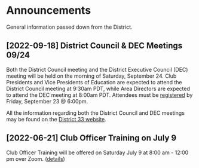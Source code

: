 # Announcements

General information passed down from the District.

## [2022-09-18] District Council & DEC Meetings 09/24

Both the District Council meeting and the District Executive Council (DEC)
meeting will be held on the morning of Saturday, September 24. Club Presidents
and Vice Presidents of Education are expected to attend the District Council
meeting at 9:30am PDT, while Area Directors are expected to attend the DEC
meeting at 8:00am PDT. Attendees must be
[registered](https://r20.rs6.net/tn.jsp?f=001dqm7zAHqKXzdueBExdEK7ozZ_CqM0pz_AAdEEJTltI9b\S3iibf5c_-kd7C8mRKtKF-A7x5-FsMjHOrYrQPRTegIKkwHjyyoF1smU2vUdRPQnIccYAKyUXiaWpl102nNVZ7Ray\88ABSeW9IYks-pMRjA4rV16nTeNRIXg-uovNPzqEjUinyhEBrywwSDPp68yo8BoGAlQp4_DN9pgpiejaktYi9Ux8N\To&c=UUHnwfOj9K57WzLGdUi-aCsfE3_NlNh-NaOkYeb6hcZhm4lBsv5EvQ==&ch=cDE_A5JFXKpas75dV_XqMUtVtk9JmrEXZNJ1YhqA_n5gTuHfij3UUQ==)
by Friday, September 23 @ 6:00pm.

All the information regarding both the District Council and DEC meetings may be found on the
[District 33 website](https://d33tm.org/district-council-dec-meetings/).


## [2022-06-21] Club Officer Training on July 9

Club Officer Training will be offered on Saturday July 9 at 8:00 am - 12:00 pm
over Zoom. ([details](../Trainings/clubOfficerTrainings.md))
